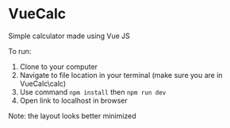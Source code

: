 # VueCalc
Simple calculator made using Vue JS

To run:
1. Clone to your computer
2. Navigate to file location in your terminal (make sure you are in VueCalc\calc)
3. Use command `npm install` then `npm run dev`
4. Open link to localhost in browser
  
Note: the layout looks better minimized
